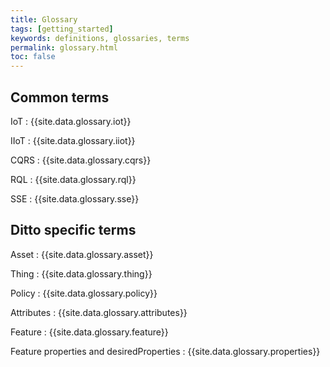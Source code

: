 ```yaml
---
title: Glossary
tags: [getting_started]
keywords: definitions, glossaries, terms
permalink: glossary.html
toc: false
---
```


## Common terms

IoT
: {{site.data.glossary.iot}}

IIoT
: {{site.data.glossary.iiot}}

CQRS
: {{site.data.glossary.cqrs}}

RQL
: {{site.data.glossary.rql}}

SSE
: {{site.data.glossary.sse}}


## Ditto specific terms

Asset
: {{site.data.glossary.asset}}

Thing
: {{site.data.glossary.thing}}

Policy
: {{site.data.glossary.policy}}

Attributes
: {{site.data.glossary.attributes}}

Feature
: {{site.data.glossary.feature}}

Feature properties and desiredProperties
: {{site.data.glossary.properties}}

